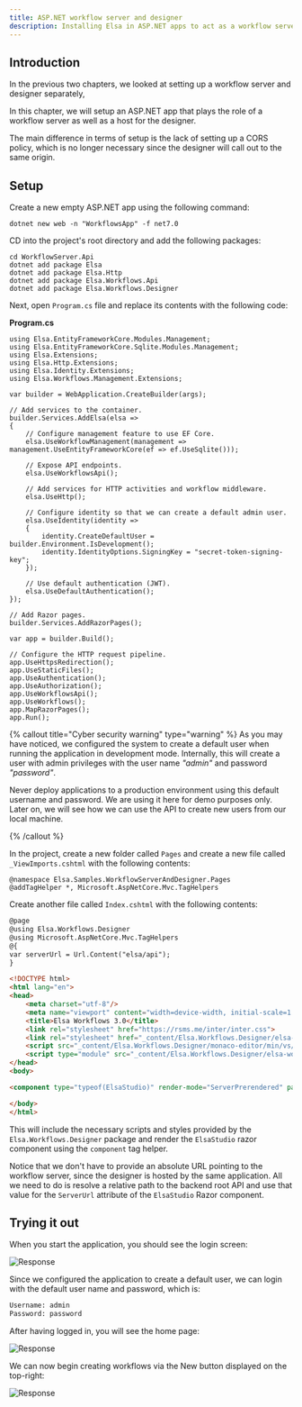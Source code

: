 ```yaml
---
title: ASP.NET workflow server and designer
description: Installing Elsa in ASP.NET apps to act as a workflow server and designer.
---
```


## Introduction

In the previous two chapters, we looked at setting up a workflow server and designer separately,

In this chapter, we will setup an ASP.NET app that plays the role of a workflow server as well as a host for the designer.

The main difference in terms of setup is the lack of setting up a CORS policy, which is no longer necessary since the designer will call out to the same origin. 

## Setup

Create a new empty ASP.NET app using the following command:

```shell
dotnet new web -n "WorkflowsApp" -f net7.0
```

CD into the project's root directory and add the following packages:

```shell
cd WorkflowServer.Api
dotnet add package Elsa
dotnet add package Elsa.Http
dotnet add package Elsa.Workflows.Api
dotnet add package Elsa.Workflows.Designer
```

Next, open `Program.cs` file and replace its contents with the following code:

**Program.cs**

```clike
using Elsa.EntityFrameworkCore.Modules.Management;
using Elsa.EntityFrameworkCore.Sqlite.Modules.Management;
using Elsa.Extensions;
using Elsa.Http.Extensions;
using Elsa.Identity.Extensions;
using Elsa.Workflows.Management.Extensions;

var builder = WebApplication.CreateBuilder(args);

// Add services to the container.
builder.Services.AddElsa(elsa =>
{
    // Configure management feature to use EF Core.
    elsa.UseWorkflowManagement(management => management.UseEntityFrameworkCore(ef => ef.UseSqlite()));
    
    // Expose API endpoints.
    elsa.UseWorkflowsApi();

    // Add services for HTTP activities and workflow middleware.
    elsa.UseHttp();
    
    // Configure identity so that we can create a default admin user.
    elsa.UseIdentity(identity =>
    {
        identity.CreateDefaultUser = builder.Environment.IsDevelopment();
        identity.IdentityOptions.SigningKey = "secret-token-signing-key";
    });
    
    // Use default authentication (JWT).
    elsa.UseDefaultAuthentication();
});

// Add Razor pages.
builder.Services.AddRazorPages();

var app = builder.Build();

// Configure the HTTP request pipeline.
app.UseHttpsRedirection();
app.UseStaticFiles();
app.UseAuthentication();
app.UseAuthorization();
app.UseWorkflowsApi();
app.UseWorkflows();
app.MapRazorPages();
app.Run();
```

{% callout title="Cyber security warning" type="warning" %}
As you may have noticed, we configured the system to create a default user when running the application in development mode.
Internally, this will create a user with admin privileges with the user name *"admin"* and password *"password"*.

Never deploy applications to a production environment using this default username and password. We are using it here for demo purposes only.
Later on, we will see how we can use the API to create new users from our local machine.

{% /callout %}

In the project, create a new folder called `Pages` and create a new file called `_ViewImports.cshtml` with the following contents:

```razor
@namespace Elsa.Samples.WorkflowServerAndDesigner.Pages
@addTagHelper *, Microsoft.AspNetCore.Mvc.TagHelpers
```

Create another file called `Index.cshtml` with the following contents:

```html
@page
@using Elsa.Workflows.Designer
@using Microsoft.AspNetCore.Mvc.TagHelpers
@{
var serverUrl = Url.Content("elsa/api");
}

<!DOCTYPE html>
<html lang="en">
<head>
    <meta charset="utf-8"/>
    <meta name="viewport" content="width=device-width, initial-scale=1.0"/>
    <title>Elsa Workflows 3.0</title>
    <link rel="stylesheet" href="https://rsms.me/inter/inter.css">
    <link rel="stylesheet" href="_content/Elsa.Workflows.Designer/elsa-workflows-designer/elsa-workflows-designer.css">
    <script src="_content/Elsa.Workflows.Designer/monaco-editor/min/vs/loader.js"></script>
    <script type="module" src="_content/Elsa.Workflows.Designer/elsa-workflows-designer/elsa-workflows-designer.esm.js"></script>
</head>
<body>

<component type="typeof(ElsaStudio)" render-mode="ServerPrerendered" param-ServerUrl="@serverUrl"/>

</body>
</html>
```

This will include the necessary scripts and styles provided by the `Elsa.Workflows.Designer` package and render the `ElsaStudio` razor component using the `component` tag helper.

Notice that we don't have to provide an absolute URL pointing to the workflow server, since the designer is hosted by the same application.
All we need to do is resolve a relative path to the backend root API and use that value for the `ServerUrl` attribute of the `ElsaStudio` Razor component.

## Trying it out

When you start the application, you should see the login screen:

![Response](/installation/designer-login.png)

Since we configured the application to create a default user, we can login with the default user name and password, which is:

```html
Username: admin
Password: password
```

After having logged in, you will see the home page:

![Response](/installation/designer-home.png)

We can now begin creating workflows via the New button displayed on the top-right:

![Response](/installation/designer-demo.gif)
